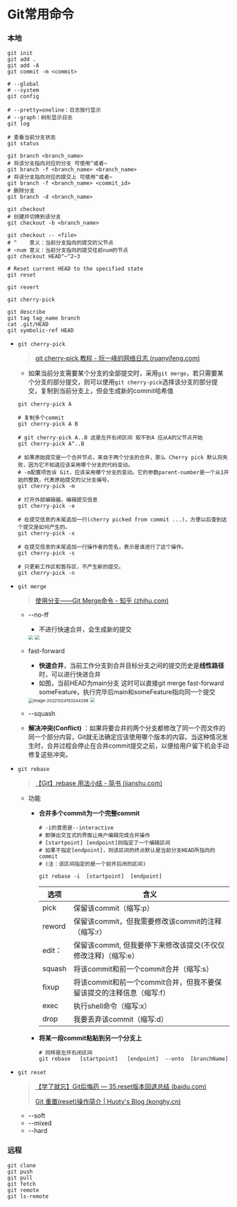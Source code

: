 # Git常用命令



### 本地

```shell
git init
git add .
git add -A
git commit -m <commit>

# --global
# --system
git config 

# --pretty=oneline：日志按行显示
# --graph：树形显示日志
git log

# 查看当前分支状态
git status

git branch <branch_name>
# 将该分支指向对应的分支 可使用^或者~
git branch -f <branch_name> <branch_name>
# 将该分支指向对应的提交上 可使用^或者~
git branch -f <branch_name> <commit_id>
# 删除分支
git branch -d <branch_name>

git checkout
# 创建并切换到该分支
git checkout -b <branch_name>

git checkout -- <file>
# ^    意义：当前分支指向的提交的父节点
# ~num 意义：当前分支指向的提交往前num的节点
git checkout HEAD^~^2~3

# Reset current HEAD to the specified state
git reset 

git revert 

git cherry-pick

git describe
git tag tag_name branch
cat .git/HEAD
git symbolic-ref HEAD
```

- `git cherry-pick`

  > [git cherry-pick 教程 - 阮一峰的网络日志 (ruanyifeng.com)](https://www.ruanyifeng.com/blog/2020/04/git-cherry-pick.html)

  - 如果当前分支需要某个分支的全部提交时，采用`git merge`，若只需要某个分支的部分提交，则可以使用`git cherry-pick`选择该分支的部分提交，复制到当前分支上，但会生成新的commit哈希值

  ```shell
  git cherry-pick A
  
  # 复制多个commit
  git cherry-pick A B
  
  # git cherry-pick A..B 这是左开右闭区间 取不到A 应从A的父节点开始
  git cherry-pick A^..B
  
  # 如果原始提交是一个合并节点，来自于两个分支的合并，那么 Cherry pick 默认将失败，因为它不知道应该采用哪个分支的代码变动。
  # -m配置项告诉 Git，应该采用哪个分支的变动。它的参数parent-number是一个从1开始的整数，代表原始提交的父分支编号。
  git cherry-pick -m 
  
  # 打开外部编辑器，编辑提交信息
  git cherry-pick -e
  
  # 在提交信息的末尾追加一行(cherry picked from commit ...)，方便以后查到这个提交是如何产生的。
  git cherry-pick -x
  
  # 在提交信息的末尾追加一行操作者的签名，表示是谁进行了这个操作。
  git cherry-pick -s
  
  # 只更新工作区和暂存区，不产生新的提交。
  git cherry-pick -n
  ```

  

- `git merge`

  > [使用分支——Git Merge命令 - 知乎 (zhihu.com)](https://zhuanlan.zhihu.com/p/467878513)

  - --no-ff

    - 不进行快速合并，会生成新的提交

    <img src="D:\Program Files\电子书\go\md\图片\image-20221024152436964.png" style="zoom:67%;" />

    <img src="D:\Program Files\电子书\go\md\图片\image-20221024152450678.png" style="zoom: 67%;" />

  - fast-forward

    - **快速合并**，当前工作分支到合并目标分支之间的提交历史是**线性路径**时，可以进行快进合并
    - 如图，当前HEAD为main分支 这时可以直接git merge fast-forward someFeature，执行完毕后main和someFeature指向同一个提交

    <img src="D:\Program Files\电子书\go\md\图片\image-20221024150244298.png" alt="image-20221024150244298" style="zoom:67%;" />

    <img src="D:\Program Files\电子书\go\md\图片\image-20221024150402146.png" style="zoom:67%;" />

  - --squash

  - **解决冲突(Conflict)** ：如果将要合并的两个分支都修改了同一个而文件的同一个部分内容，Git就无法确定应该使用哪个版本的内容。当这种情况发生时，合并过程会停止在合并commit提交之前，以便给用户留下机会手动修复这些冲突。

- `git rebase`

  > [【Git】rebase 用法小结 - 简书 (jianshu.com)](https://www.jianshu.com/p/4a8f4af4e803)

  - 功能

    - **合并多个commit为一个完整commit**

      ```shell
      # -i的意思是--interactive
      # 即弹出交互式的界面让用户编辑完成合并操作
      # [startpoint] [endpoint]则指定了一个编辑区间
      # 如果不指定[endpoint]，则该区间的终点默认是当前分支HEAD所指向的commit
      # (注：该区间指定的是一个前开后闭的区间)
      
      git rebase -i  [startpoint]  [endpoint]
      ```

      | 选项   | 含义                                                         |
      | ------ | ------------------------------------------------------------ |
      | pick   | 保留该commit（缩写:p）                                       |
      | reword | 保留该commit，但我需要修改该commit的注释（缩写:r）           |
      | edit： | 保留该commit, 但我要停下来修改该提交(不仅仅修改注释)（缩写:e） |
      | squash | 将该commit和前一个commit合并（缩写:s）                       |
      | fixup  | 将该commit和前一个commit合并，但我不要保留该提交的注释信息（缩写:f） |
      | exec   | 执行shell命令（缩写:x）                                      |
      | drop   | 我要丢弃该commit（缩写:d）                                   |

    - **将某一段commit粘贴到另一个分支上**

      ```shell
      # 同样是左开右闭区间
      git rebase   [startpoint]   [endpoint]  --onto  [branchName]
      ```
    

- `git reset`

  > [【学了就忘】Git后悔药 — 35.reset版本回退总结 (baidu.com)](https://baijiahao.baidu.com/s?id=1705605887130284508&wfr=spider&for=pc)
  >
  > [Git 重置(reset)操作简介 | Huoty's Blog (konghy.cn)](https://blog.konghy.cn/2018/04/28/git-reset/)

  - --soft
  - --mixed
  - --hard

### 远程

```shell
git clone
git push 
git pull
git fetch 
git remote
git ls-remote
```

